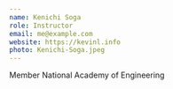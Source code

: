 ```yaml
---
name: Kenichi Soga
role: Instructor
email: me@example.com
website: https://kevinl.info
photo: Kenichi-Soga.jpeg
---
```


Member National Academy of Engineering
